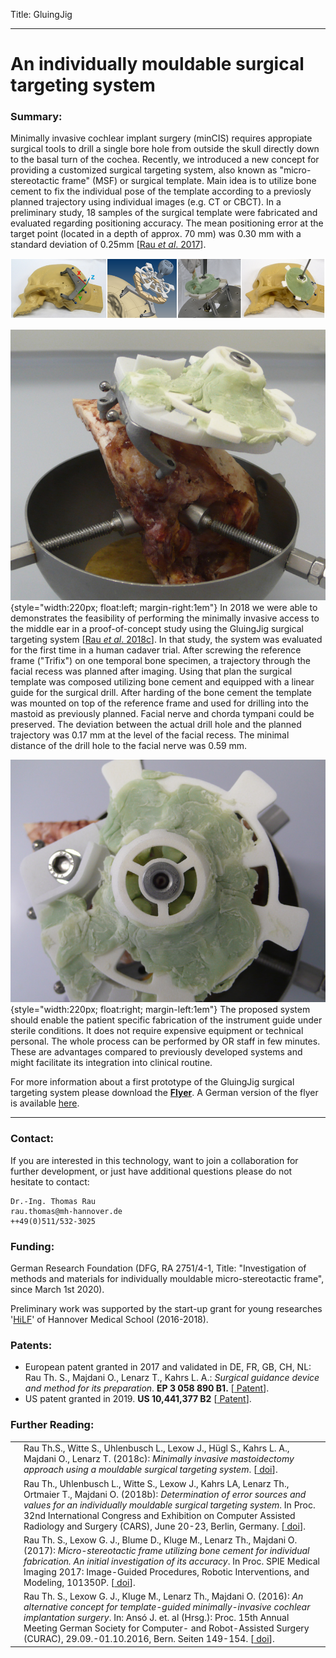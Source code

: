 Title: GluingJig

- - -

# An individually mouldable surgical targeting system

### Summary:
Minimally invasive cochlear implant surgery (minCIS) requires appropiate surgical tools to drill a single bore hole from outside the skull directly down to the basal turn of the cochea. Recently, we introduced a new concept for providing a customized surgical targeting system, also known as "micro-stereotactic frame" (MSF) or surgical template. Main idea is to utilize bone cement to fix the individual pose of the template according to a previosly planned trajectory using individual images (e.g. CT or CBCT). In a preliminary study, 18 samples of the surgical template were fabricated and evaluated regarding positioning accuracy. The mean positioning error at the target point (located in a depth of approx. 70 mm) was 0.30 mm with a standard deviation of 0.25mm \[[Rau _et al_. 2017](../publications/Rau2017_spie.pdf "External Link to full text")\]. 

![Pictures showing an early prototype of the GluingJig](gluingjig/Banner_GluingJigV01.png "An early prototype")

![](gluingjig/L1040405_b_800px.jpg){style="width:220px; float:left; margin-right:1em"} In 2018 we were able to demonstrates the feasibility of performing the minimally invasive access to the middle ear in a proof-of-concept study using the GluingJig surgical targeting system \[[Rau _et al_. 2018c](https://www.degruyter.com/downloadpdf/j/cdbme.2018.4.issue-1/cdbme-2018-0096/cdbme-2018-0096.pdf "External Link to full text")\]. In that study, the system was evaluated for the first time in a human cadaver trial. After screwing the reference frame ("Trifix") on one temporal bone specimen, a trajectory through the facial recess was planned after imaging. Using that plan the surgical template was composed utilizing bone cement and equipped with a linear guide for the surgical drill. After harding of the bone cement the template was mounted on top of the reference frame and used for drilling into the mastoid as previously planned. Facial nerve and chorda tympani could be preserved. The deviation between the actual drill hole and the planned trajectory was 0.17 mm at the level of the facial recess. The minimal distance of the drill hole to the facial nerve was 0.59 mm. 

![](gluingjig/L1040426_800px.jpg){style="width:220px; float:right; margin-left:1em"} The proposed system should enable the patient specific fabrication of the instrument guide under sterile conditions. It does not require expensive equipment or technical personal. The whole process can be performed by OR staff in few minutes. These are advantages compared to previously developed systems and might facilitate its integration into clinical routine.

For more information about a first prototype of the GluingJig surgical targeting system please download the [**Flyer**](gluingjig/PosterGluingJig_engl.pdf). A German version of the flyer is available [here](gluingjig/PosterGluingJig_dt.pdf).

- - -
### Contact:
If you are interested in this technology, want to join a collaboration for further development, or just have additional questions please do not hesitate to contact:

    Dr.-Ing. Thomas Rau
    rau.thomas@mh-hannover.de
    ++49(0)511/532-3025

### Funding:
German Research Foundation (DFG, RA 2751/4-1, Title: "Investigation of methods and materials for individually mouldable micro-stereotactic frame", since March 1st 2020).

Preliminary work was supported by the start-up grant for young researches '[HiLF](https://www.mh-hannover.de/hilf.html)' of Hannover Medical School (2016-2018). 

### Patents:
-   European patent granted in 2017 and validated in DE, FR, GB, CH, NL: Rau Th. S., Majdani O., Lenarz T., Kahrs L. A.: _Surgical guidance device and method for its preparation_. **EP 3 058 890 B1.** \[[<span class="glyphicon glyphicon-link" aria-hidden="true"></span> Patent](https://depatisnet.dpma.de/DepatisNet/depatisnet?action=pdf&docid=EP000003058890B1&famSearchFromHitlist=1)\].
-   US patent granted in 2019. **US 10,441,377 B2** \[[<span class="glyphicon glyphicon-link" aria-hidden="true"></span> Patent](https://depatisnet.dpma.de/DepatisNet/depatisnet?action=pdf&docid=US000010441377B2&xxxfull=1&famSearchFromHitlist=1)\]. 


### Further Reading:
|    |                                                               |
| -: | :------------------------------------------------------------ |
| [<span class="glyphicon glyphicon-file" aria-hidden="true"></span>](https://www.degruyter.com/downloadpdf/j/cdbme.2018.4.issue-1/cdbme-2018-0096/cdbme-2018-0096.pdf)| Rau Th.S., Witte S., Uhlenbusch L., Lexow J., Hügl S., Kahrs L. A., Majdani O., Lenarz T. (2018c): _Minimally invasive mastoidectomy approach using a mouldable surgical targeting system_. \[[<span class="glyphicon glyphicon-link" aria-hidden="true"></span> doi](https://www.degruyter.com/downloadpdf/j/cdbme.2018.4.issue-1/cdbme-2018-0096/cdbme-2018-0096.pdf)\].|
| [<span class="glyphicon glyphicon-file" aria-hidden="true"></span>](../publications/Rau2018b_CARS_Berlin_GluingJig.pdf) | Rau Th., Uhlenbusch L., Witte S., Lexow J., Kahrs LA, Lenarz Th., Ortmaier T., Majdani O. (2018b): _Determination of error sources and values for an individually mouldable surgical targeting system_. In Proc. 32nd International Congress and Exhibition on Computer Assisted Radiology and Surgery (CARS), June 20-23, Berlin, Germany. \[[<span class="glyphicon glyphicon-link" aria-hidden="true"></span> doi](https://link.springer.com/article/10.1007/s11548-018-1766-y)\].|
| [<span class="glyphicon glyphicon-file" aria-hidden="true"></span>](../publications/Rau2017_spie.pdf "Fulltext") | Rau Th. S., Lexow G. J., Blume D., Kluge M., Lenarz Th., Majdani O. (2017): _Micro-stereotactic frame utilizing bone cement for individual fabrication. An initial investigation of its accuracy_. In Proc. SPIE Medical Imaging 2017: Image-Guided Procedures, Robotic Interventions, and Modeling, 101350P. \[[<span class="glyphicon glyphicon-link" aria-hidden="true"></span> doi](http://dx.doi.org/10.1117/12.2254304)\]. |
| [<span class="glyphicon glyphicon-file" aria-hidden="true"></span>](../publications/Rau2016b_curac.pdf "Fulltext") | Rau Th. S., Lexow G. J., Kluge M., Lenarz Th., Majdani O. (2016): _An alternative concept for template-guided minimally-invasive cochlear implantation surgery_. In: Ansó J. et. al (Hrsg.): Proc. 15th Annual Meeting German Society for Computer- and Robot-Assisted Surgery (CURAC), 29.09.-01.10.2016, Bern. Seiten 149-154. \[[<span class="glyphicon glyphicon-link" aria-hidden="true"></span> doi](http://www.curac.org/images/advportfoliopro/images/CURAC2016/CURAC%202016%20Tagungsband.pdf)\]. |
